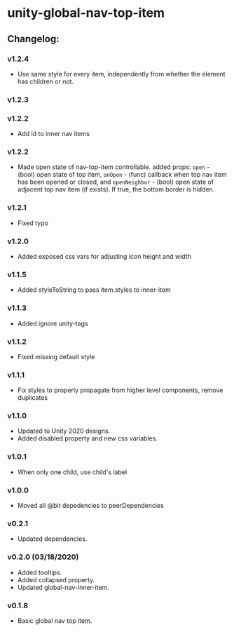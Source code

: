 # unity-global-nav-top-item

## Changelog:

### v1.2.4
- Use same style for every item, independently from whether the element has children or not.

### v1.2.3

### v1.2.2
- Add id to inner nav items

### v1.2.2
- Made open state of nav-top-item controllable. added props:
  `open` - (bool) open state of top item,
  `onOpen` - (func) callback when top nav item has been opened or closed, and
  `openNeighbor` - (bool) open state of adjacent top nav item (if exists). If true, the bottom border is hidden.

### v1.2.1
- Fixed typo

### v1.2.0
- Added exposed css vars for adjusting icon height and width

### v1.1.5
- Added styleToString to pass item.styles to inner-item

### v1.1.3
- Added ignore unity-tags

### v1.1.2
- Fixed missing default style

### v1.1.1
- Fix styles to properly propagate from higher level components, remove duplicates

### v1.1.0
- Updated to Unity 2020 designs.
- Added disabled property and new css variables.

### v1.0.1
- When only one child, use child's label

### v1.0.0
- Moved all @bit depedencies to peerDependencies

### v0.2.1
- Updated dependencies.

### v0.2.0 (03/18/2020)
- Added tooltips.
- Added collapsed property.
- Updated global-nav-inner-item.

### v0.1.8
- Basic global nav top item.
